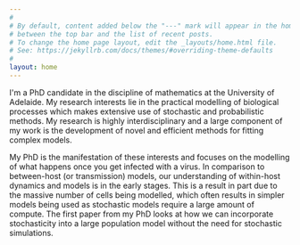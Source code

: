 ```yaml
---
#
# By default, content added below the "---" mark will appear in the home page
# between the top bar and the list of recent posts.
# To change the home page layout, edit the _layouts/home.html file.
# See: https://jekyllrb.com/docs/themes/#overriding-theme-defaults
#
layout: home
---
```


I'm a PhD candidate in the discipline of mathematics at the University of Adelaide. My research interests lie in the practical modelling of biological processes which makes extensive use of stochastic and probabilistic methods. My research is highly interdisciplinary and a large component of my work is the development of novel and efficient methods for fitting complex models.

My PhD is the manifestation of these interests and focuses on the modelling of what happens once you get infected with a virus. In comparison to between-host (or transmission) models, our understanding of within-host dynamics and models is in the early stages. This is a result in part due to the massive number of cells being modelled, which often results in simpler models being used as stochastic models require a large amount of compute. The first paper from my PhD looks at how we can incorporate stochasticity into a large population model without the need for stochastic simulations.
